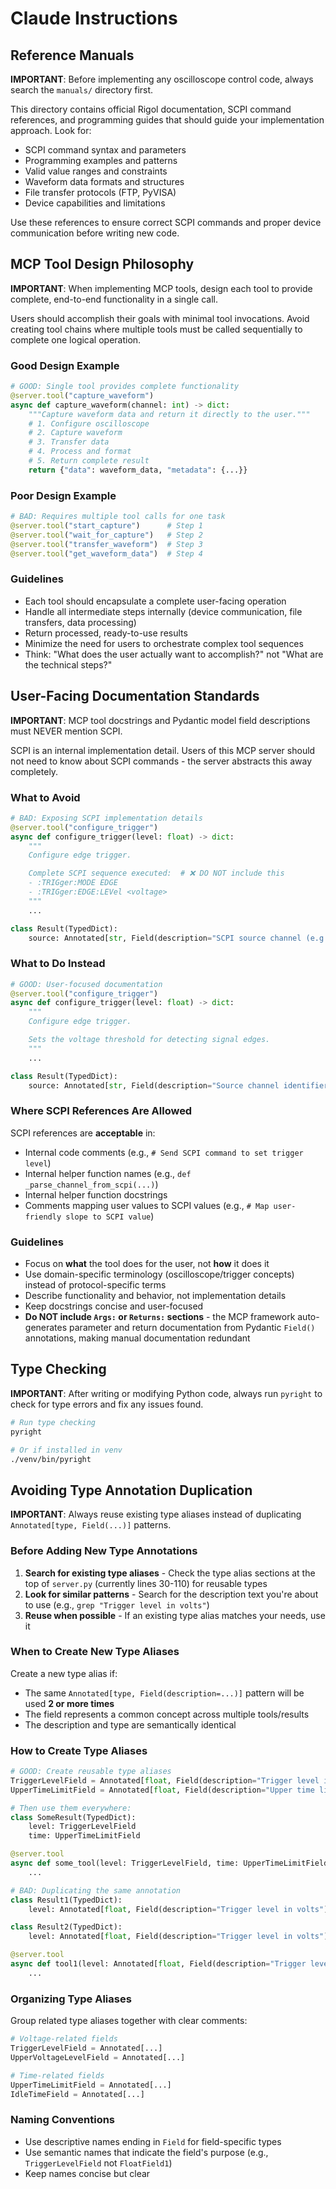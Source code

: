 # Claude Instructions

## Reference Manuals

**IMPORTANT**: Before implementing any oscilloscope control code, always search the `manuals/` directory first.

This directory contains official Rigol documentation, SCPI command references, and programming guides that should guide your implementation approach. Look for:

- SCPI command syntax and parameters
- Programming examples and patterns
- Valid value ranges and constraints
- Waveform data formats and structures
- File transfer protocols (FTP, PyVISA)
- Device capabilities and limitations

Use these references to ensure correct SCPI commands and proper device communication before writing new code.

## MCP Tool Design Philosophy

**IMPORTANT**: When implementing MCP tools, design each tool to provide complete, end-to-end functionality in a single call.

Users should accomplish their goals with minimal tool invocations. Avoid creating tool chains where multiple tools must be called sequentially to complete one logical operation.

### Good Design Example
```python
# GOOD: Single tool provides complete functionality
@server.tool("capture_waveform")
async def capture_waveform(channel: int) -> dict:
    """Capture waveform data and return it directly to the user."""
    # 1. Configure oscilloscope
    # 2. Capture waveform
    # 3. Transfer data
    # 4. Process and format
    # 5. Return complete result
    return {"data": waveform_data, "metadata": {...}}
```

### Poor Design Example
```python
# BAD: Requires multiple tool calls for one task
@server.tool("start_capture")      # Step 1
@server.tool("wait_for_capture")   # Step 2
@server.tool("transfer_waveform")  # Step 3
@server.tool("get_waveform_data")  # Step 4
```

### Guidelines
- Each tool should encapsulate a complete user-facing operation
- Handle all intermediate steps internally (device communication, file transfers, data processing)
- Return processed, ready-to-use results
- Minimize the need for users to orchestrate complex tool sequences
- Think: "What does the user actually want to accomplish?" not "What are the technical steps?"

## User-Facing Documentation Standards

**IMPORTANT**: MCP tool docstrings and Pydantic model field descriptions must NEVER mention SCPI.

SCPI is an internal implementation detail. Users of this MCP server should not need to know about SCPI commands - the server abstracts this away completely.

### What to Avoid

```python
# BAD: Exposing SCPI implementation details
@server.tool("configure_trigger")
async def configure_trigger(level: float) -> dict:
    """
    Configure edge trigger.

    Complete SCPI sequence executed:  # ❌ DO NOT include this
    - :TRIGger:MODE EDGE
    - :TRIGger:EDGE:LEVel <voltage>
    """
    ...

class Result(TypedDict):
    source: Annotated[str, Field(description="SCPI source channel (e.g., 'CHAN1')")]  # ❌ DO NOT mention SCPI
```

### What to Do Instead

```python
# GOOD: User-focused documentation
@server.tool("configure_trigger")
async def configure_trigger(level: float) -> dict:
    """
    Configure edge trigger.

    Sets the voltage threshold for detecting signal edges.
    """
    ...

class Result(TypedDict):
    source: Annotated[str, Field(description="Source channel identifier (e.g., 'CHAN1')")]  # ✅ User-friendly
```

### Where SCPI References Are Allowed

SCPI references are **acceptable** in:
- Internal code comments (e.g., `# Send SCPI command to set trigger level`)
- Internal helper function names (e.g., `def _parse_channel_from_scpi(...)`)
- Internal helper function docstrings
- Comments mapping user values to SCPI values (e.g., `# Map user-friendly slope to SCPI value`)

### Guidelines

- Focus on **what** the tool does for the user, not **how** it does it
- Use domain-specific terminology (oscilloscope/trigger concepts) instead of protocol-specific terms
- Describe functionality and behavior, not implementation details
- Keep docstrings concise and user-focused
- **Do NOT include `Args:` or `Returns:` sections** - the MCP framework auto-generates parameter and return documentation from Pydantic `Field()` annotations, making manual documentation redundant

## Type Checking

**IMPORTANT**: After writing or modifying Python code, always run `pyright` to check for type errors and fix any issues found.

```bash
# Run type checking
pyright

# Or if installed in venv
./venv/bin/pyright
```

## Avoiding Type Annotation Duplication

**IMPORTANT**: Always reuse existing type aliases instead of duplicating `Annotated[type, Field(...)]` patterns.

### Before Adding New Type Annotations

1. **Search for existing type aliases** - Check the type alias sections at the top of `server.py` (currently lines 30-110) for reusable types
2. **Look for similar patterns** - Search for the description text you're about to use (e.g., `grep "Trigger level in volts"`)
3. **Reuse when possible** - If an existing type alias matches your needs, use it

### When to Create New Type Aliases

Create a new type alias if:
- The same `Annotated[type, Field(description=...)]` pattern will be used **2 or more times**
- The field represents a common concept across multiple tools/results
- The description and type are semantically identical

### How to Create Type Aliases

```python
# GOOD: Create reusable type aliases
TriggerLevelField = Annotated[float, Field(description="Trigger level in volts")]
UpperTimeLimitField = Annotated[float, Field(description="Upper time limit in seconds")]

# Then use them everywhere:
class SomeResult(TypedDict):
    level: TriggerLevelField
    time: UpperTimeLimitField

@server.tool
async def some_tool(level: TriggerLevelField, time: UpperTimeLimitField):
    ...
```

```python
# BAD: Duplicating the same annotation
class Result1(TypedDict):
    level: Annotated[float, Field(description="Trigger level in volts")]

class Result2(TypedDict):
    level: Annotated[float, Field(description="Trigger level in volts")]  # Duplicate!

@server.tool
async def tool1(level: Annotated[float, Field(description="Trigger level in volts")]):  # Duplicate!
    ...
```

### Organizing Type Aliases

Group related type aliases together with clear comments:

```python
# Voltage-related fields
TriggerLevelField = Annotated[...]
UpperVoltageLevelField = Annotated[...]

# Time-related fields
UpperTimeLimitField = Annotated[...]
IdleTimeField = Annotated[...]
```

### Naming Conventions

- Use descriptive names ending in `Field` for field-specific types
- Use semantic names that indicate the field's purpose (e.g., `TriggerLevelField` not `FloatField1`)
- Keep names concise but clear
